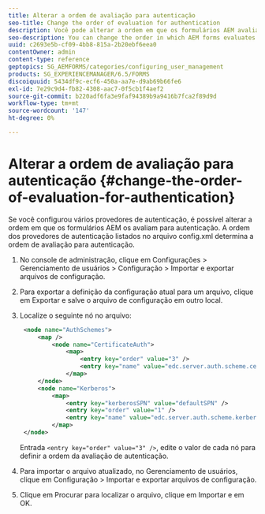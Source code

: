 ```yaml
---
title: Alterar a ordem de avaliação para autenticação
seo-title: Change the order of evaluation for authentication
description: Você pode alterar a ordem em que os formulários AEM avaliam vários provedores de autenticação.
seo-description: You can change the order in which AEM forms evaluates multiple authentication providers.
uuid: c2693e5b-cf09-4bb8-815a-2b20ebf6eea0
contentOwner: admin
content-type: reference
geptopics: SG_AEMFORMS/categories/configuring_user_management
products: SG_EXPERIENCEMANAGER/6.5/FORMS
discoiquuid: 5434df9c-ecf6-450a-aa7e-d9ab69b66fe6
exl-id: 7e29c9d4-fb82-4308-aac7-0f5cb1f4aef2
source-git-commit: b220adf6fa3e9faf94389b9a9416b7fca2f89d9d
workflow-type: tm+mt
source-wordcount: '147'
ht-degree: 0%

---
```


# Alterar a ordem de avaliação para autenticação {#change-the-order-of-evaluation-for-authentication}

Se você configurou vários provedores de autenticação, é possível alterar a ordem em que os formulários AEM os avaliam para autenticação. A ordem dos provedores de autenticação listados no arquivo config.xml determina a ordem de avaliação para autenticação.

1. No console de administração, clique em Configurações > Gerenciamento de usuários > Configuração > Importar e exportar arquivos de configuração.
1. Para exportar a definição da configuração atual para um arquivo, clique em Exportar e salve o arquivo de configuração em outro local.
1. Localize o seguinte nó no arquivo:

   ```xml
    <node name="AuthSchemes">
        <map />
            <node name="CertificateAuth">
                <map>
                    <entry key="order" value="3" />
                    <entry key="name" value="edc.server.auth.scheme.certificate" />
                </map>
        </node>
        <node name="Kerberos">
            <map>
                <entry key="kerberosSPN" value="defaultSPN" />
                <entry key="order" value="1" />
                <entry key="name" value="edc.server.auth.scheme.kerberos" />
            </map>
    </node>
   ```

   Entrada `<entry key="order" value="3" />`, edite o valor de cada nó para definir a ordem da avaliação de autenticação.

1. Para importar o arquivo atualizado, no Gerenciamento de usuários, clique em Configuração > Importar e exportar arquivos de configuração.
1. Clique em Procurar para localizar o arquivo, clique em Importar e em OK.
